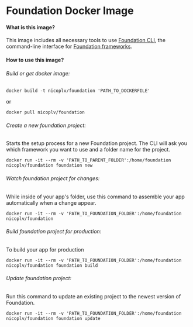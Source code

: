 # Foundation Docker Image

#### What is this image?

This image includes all necessary tools to use [Foundation CLI](https://github.com/zurb/foundation-cli), the command-line interface for [Foundation frameworks](http://foundation.zurb.com/).

#### How to use this image?

###### Build or get docker image:

	docker build -t nicoplv/foundation 'PATH_TO_DOCKERFILE'

or

	docker pull nicoplv/foundation

###### Create a new foundation project:

Starts the setup process for a new Foundation project. The CLI will ask you which framework you want to use and a folder name for the project.

	docker run -it --rm -v 'PATH_TO_PARENT_FOLDER':/home/foundation nicoplv/foundation foundation new

###### Watch foundation project for changes:

While inside of your app's folder, use this command to assemble your app automatically when a change appear.

	docker run -it --rm -v 'PATH_TO_FOUNDATION_FOLDER':/home/foundation nicoplv/foundation

###### Build foundation project for production:

To build your app for production

	docker run -it --rm -v 'PATH_TO_FOUNDATION_FOLDER':/home/foundation nicoplv/foundation foundation build

###### Update foundation project:

Run this command to update an existing project to the newest version of Foundation.

	docker run -it --rm -v 'PATH_TO_FOUNDATION_FOLDER':/home/foundation nicoplv/foundation foundation update